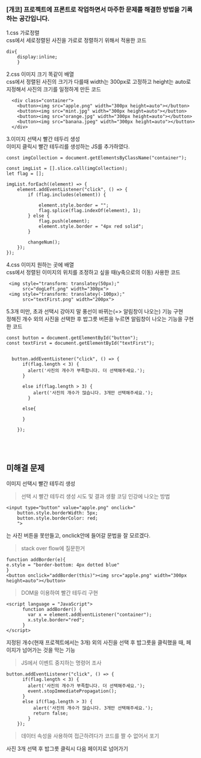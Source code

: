 ### [개코] 프로젝트에 프론트로 작업하면서 마주한 문제를 해결한 방법을 기록하는 공간입니다.<br>

1.css 가로정렬<br>
css에서 세로정렬된 사진을 가로로 정렬하기 위해서 적용한 코드
```
div{
    display:inline;
    }
```
2.css 이미지 크기 똑같이 배열<br>
css에서 정렬된 사진의 크기가 다를때 width는 300px로 고정하고 height는 auto로 지정해서 사진의 크기를 일정하게 만든 코드
```
  <div class="container">
    <button><img src="apple.png" width="300px height=auto"></button>
    <button><img src="mint.jpg" width="300px height=auto"></button>
    <button><img src="orange.jpg" width="300px height=auto"></button>
    <button><img src="banana.jpeg" width="300px height=auto"></button>
  </div>
```
3.이미지 선택시 빨간 테두리 생성<br>
이미지 클릭시 빨간 테두리를 생성하는 JS를 추가하였다.
```
const imgCollection = document.getElementsByClassName("container");

const imgList = [].slice.call(imgCollection);
let flag = [];

imgList.forEach((element) => {
    element.addEventListener("click", () => {
        if (flag.includes(element)) {

            element.style.border = "";
            flag.splice(flag.indexOf(element), 1);
        } else {
            flag.push(element);
            element.style.border = "4px red solid";
        }

        changeNum();
    });
});
```

4.css 이미지 원하는 곳에 배열<br>
css에서 정렬된 이미지의 위치를 조정하고 싶을 때(y축으로의 이동) 사용한 코드
```
 <img style="transform: translatey(50px);"
      src="dogLeft.png" width="300px">
 <img style="transform: translatey(-100px);"
      src="textFirst.png" width="200px">
```

5.3개 미만, 초과 선택시 강아지 말 풍선이 바뀌는(=> 알림창이 나오는) 기능 구현<br>
정해진 개수 외의 사진을 선택한 후 밥그릇 버튼을 누르면 알림창이 나오는 기능을 구현한 코드
```
const button = document.getElementById("button");
const textFirst = document.getElementById("textFirst");


  button.addEventListener("click", () => {
      if(flag.length < 3) {
        alert('사진의 개수가 부족합니다. 더 선택해주세요.');
      }

      else if(flag.length > 3) {
          alert('사진의 개수가 많습니다. 3개만 선택해주세요.');
        }

      else{

      }

    });
```

<br><br>
## 미해결 문제<br>
이미지 선택시 빨간 테두리 생성<br>
>선택 시 빨간 테두리 생성 시도 및 결과
생활 코딩 인강에 나오는 방법
```
<input type="button" value="apple.png" onclick="
    button.style.borderWidth: 5px;
    button.style.borderColor: red;
    ">
```
는 사진 버튼을 못만들고, onclick안에 들어갈 문법을 잘 모르겠다.

>stack over flow에 질문한거
```
function addBorder(e){
e.style = "border-bottom: 4px dotted blue"
}
<button onclick="addBorder(this)"><img src="apple.png" width="300px height=auto"></button>
```
>DOM을 이용하여 빨간 테두리 구현
```
<script language = "JavaScript">
      function addBorder() {
        var x = element.addEventListener("container");
        x.style.border="red";
      }
</script>
```

지정된 개수(현재 프로젝트에서는 3개) 외의 사진을 선택 후 밥그릇을 클릭했을 때, 페이지가 넘어가는 것을 막는 기능<br>
>JS에서 이벤트 중지하는 명령어 조사
```
button.addEventListener("click", () => {
      if(flag.length < 3) {
        alert('사진의 개수가 부족합니다. 더 선택해주세요.');
        event.stopImmediatePropagation();
      }
      else if(flag.length > 3) {
          alert('사진의 개수가 많습니다. 3개만 선택해주세요.');
          return false;
        }
    });
```
>데이터 속성을 사용하여 접근하려다가 코드를 짤 수 없어서 포기


사진 3개 선택 후 밥그릇 클릭시 다음 페이지로 넘어가기<br><br>
